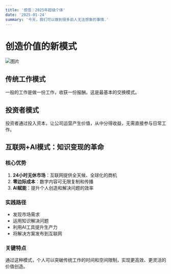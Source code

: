 ```yaml
---
title: '感悟：2025年超级个体'
date: '2025-01-24'
summary: '今天，我们可以做到很多前人无法想象的事情.'
---
```



# 创造价值的新模式

![图片](/blog-images/post5/b5.png)

## 传统工作模式
一般的工作是做一份工作，收获一份报酬。这是最基本的交换模式。

## 投资者模式
投资者通过投入资本，让公司运营产生价值，从中分得收益，无需直接参与日常工作。

## 互联网+AI模式：知识变现的革命

### 核心优势
1. **24小时无休市场**：互联网提供全天候、全球化的商机
2. **零边际成本**：数字内容可无限复制和传播
3. **AI赋能**：提升个人创造和解决问题的效率

### 实践路径
- 发现市场需求
- 运用知识解决问题
- 利用AI工具提升生产力
- 将解决方案发布到互联网


### 关键特点
通过这种模式，个人可以突破传统工作的时间和空间限制，实现更高效、更灵活的价值创造。